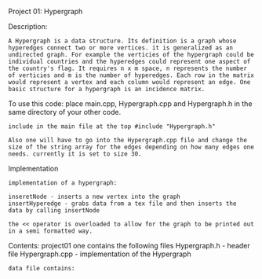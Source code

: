 Project 01: Hypergraph

Description:

	A Hypergraph is a data structure. Its definition is a graph whose hyperedges connect two or more vertices. it is generalized as an undirected graph. For example the verticies of the hypergraph could be individual countries and the hyperedges could represent one aspect of the country's flag. It requires n x m space, n represents the number of verticies and m is the number of hyperedges. Each row in the matrix would represent a vertex and each column would represent an edge. One basic structure for a hypergraph is an incidence matrix. 

To use this code:
	place main.cpp, Hypergraph.cpp and Hypergraph.h in the same directory of your other code. 

	include in the main file at the top #include "Hypergraph.h"

	Also one will have to go into the Hypergraph.cpp file and change the size of the string array for the edges depending on how many edges one needs. currently it is set to size 30.  

Implementation 

	implementation of a hypergraph:

	inseretNode - inserts a new vertex into the graph
	insertHyperedge - grabs data from a tex file and then inserts the 					  data by calling insertNode

	the << operator is overloaded to allow for the graph to be printed out in a semi formatted way. 

Contents:
	project01 one contains the following files
	Hypergraph.h - header file 
	Hypergraph.cpp - implementation of the Hypergraph

	data file contains:
